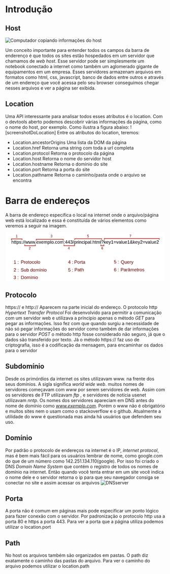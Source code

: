 # Introdução 

## Host 
![Computador copiando informações do host](https://media0.giphy.com/media/9igGG6KxpY0eY0Sr5u/giphy.gif?cid=ecf05e47iqjttkz0cm3y0eozvxohdp11woa6wqtg0lf1v6ly&rid=giphy.gif&ct=g)

Um conceito importante para entender todos os campos da barra de enderenço é que todos os sites estão hospedados em um servidor que chamamos de *web host*. Esse servidor pode ser simplesmente um notebook conectado a internet como também um aglomerado gigante de equipamentos em um empresa. Esses servidores armazenam arquivos em formatos como html, css, javascript, banco de dados entre outros e através de um endereço que você acessa pelo seu browser conseguimos chegar nesses arquivos e ver a página ser exibida. 

## Location 
Uma API interessante para analisar todos esses atributos é o location. Com o devtools aberto podemos descobrir várias informações da página, como o nome do host, por exemplo. Como ilustra a figura abaixo: 
![screenshotDoLocation]
Entre os atributos do location, teremos: 
- Location.ancestorOrigins
	Uma lista da DOM da página 
- Location.href
	Retorna uma string com toda a url completa 
- Location.protocol
	Retorna o protocolo da página 
- Location.host
	Retorna o nome do servidor host 
- Location.hostname
	Retorna o domínio do site 
- Location.port
	Retorna a porta do site
- Location.pathname
	Retorna o caminho/pasta onde o arquivo se encontra 
# Barra de endereços 

A barra de endereço especifica o local na internet onde o arquivo/página web está localizado e essa é constituída de vários elementos como veremos a seguir na imagem. 

![Barra de Ferramentas atributos](images/URL.drawio.png)
	
## Protocolo 

https:// e http:// Aparecem na parte inicial do endereço. O protocolo http *Hypertext Transfer Protocol* Foi desenvolvido para permitir a comunicação com um servidor web e utilizava a príncipio apenas o método *GET* para pegar as informações. Isso fez com que quando surgiu a necessidade de não só pegar informações do servidor como também de dar informações para o servidor *POST* o método http fosse considerado não seguro, já que o dados são transferido por texto. Já o método https:// faz uso de criptografia, isso é a codificação da mensagem, para encaminhar os dados para o servidor

## Subdomínio

Desde os primórdios da internet os sites utilizavam www. na frente dos seus dominios. A sigla significa *world wide web*. muitos nomes de servidores começavam com *www* por serem servidores de web. Assim com os servidores de FTP utilizavam *ftp* , e servidores de notícia usenet utilizavam *nntp*. Os nomes dos servidores apareciam em DNS antes do nome de domínio como *www.exemplo.com*. Porém o www não é obrigatório e muitos sites nem o usam como o stackoverflow e o github. Atualmente a utilidade do www é questionada mas ainda há usuários que defendem seu uso.

## Domínio 
Por padrão o protocolo de endereços na internet é o IP, *internet protocol*, mas é bem mais fácil para os usuários lembrar de nome, como google.com do que de um número como 142.251.134.110(google). Por isso foi criado o DNS *Domain Name System* que contém o registro de todos os nomes de domínio na internet. Então quando você tenta entrar em um site você indica o nome dele e o servidor retorna o ip para que seu navegador consiga se conectar no site e assim acessar os arquivos 
![DNSserver](https://pessoatech.com.br/wp-content/uploads/2020/02/DNS-Server.png)

## Porta
A porta não é comum em páginas mais pode especificar um ponto lógico para fazer conexão com o servidor. Por padronização o protocolo http usa a porta 80 e https a porta 443. Para ver a porta que a página utiliza podemos utilizar o location.port

## Path 

No host os arquivos também são organizados em pastas. O path diz exatamente o caminho das pastas do arquivo. Para ver o caminho do arquivo podemos utilizar o location.path
